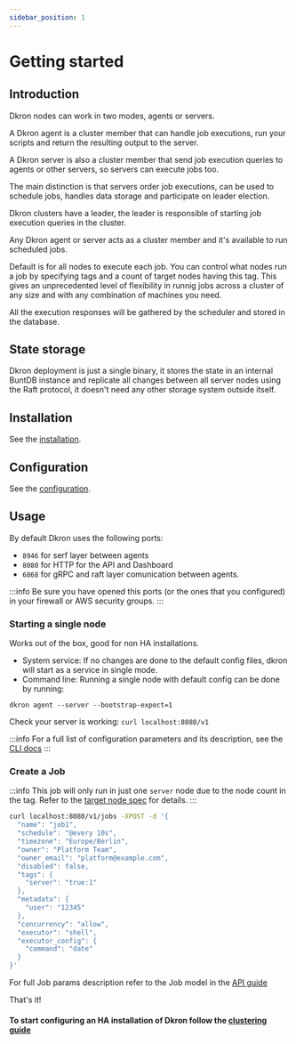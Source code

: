 ```yaml
---
sidebar_position: 1
---
```

# Getting started

## Introduction

Dkron nodes can work in two modes, agents or servers.

A Dkron agent is a cluster member that can handle job executions, run your scripts and return the resulting output to the server.

A Dkron server is also a cluster member that send job execution queries to agents or other servers, so servers can execute jobs too.

The main distinction is that servers order job executions, can be used to schedule jobs, handles data storage and participate on leader election.

Dkron clusters have a leader, the leader is responsible of starting job execution queries in the cluster.

Any Dkron agent or server acts as a cluster member and it's available to run scheduled jobs.

Default is for all nodes to execute each job. You can control what nodes run a job by specifying tags and a count of target nodes having this tag. This gives an unprecedented level of flexibility in runnig jobs across a cluster of any size and with any combination of machines you need.

All the execution responses will be gathered by the scheduler and stored in the database.

## State storage

Dkron deployment is just a single binary, it stores the state in an internal BuntDB instance and replicate all changes between all server nodes using the Raft protocol, it doesn't need any other storage system outside itself.

## Installation

See the [installation](installation.md).

## Configuration

See the [configuration](configuration.md).

## Usage

By default Dkron uses the following ports:

- `8946` for serf layer between agents
- `8080` for HTTP for the API and Dashboard
- `6868` for gRPC and raft layer comunication between agents.

:::info
Be sure you have opened this ports (or the ones that you configured) in your firewall or AWS security groups.
:::

### Starting a single node

Works out of the box, good for non HA installations.

- System service: If no changes are done to the default config files, dkron will start as a service in single mode.
- Command line: Running a single node with default config can be done by running:

```
dkron agent --server --bootstrap-expect=1
```

Check your server is working: `curl localhost:8080/v1`

:::info
For a full list of configuration parameters and its description, see the <a href="https://dkron.io/cli/dkron_agent/">CLI docs</a>
:::

### Create a Job

:::info
This job will only run in just one `server` node due to the node count in the tag. Refer to the <a href="/usage/target-nodes-spec">target node spec</a> for details.
:::

```bash
curl localhost:8080/v1/jobs -XPOST -d '{
  "name": "job1",
  "schedule": "@every 10s",
  "timezone": "Europe/Berlin",
  "owner": "Platform Team",
  "owner_email": "platform@example.com",
  "disabled": false,
  "tags": {
    "server": "true:1"
  },
  "metadata": {
    "user": "12345"
  },
  "concurrency": "allow",
  "executor": "shell",
  "executor_config": {
    "command": "date"
  }
}'
```

For full Job params description refer to the Job model in the [API guide](/api)

That's it!

#### To start configuring an HA installation of Dkron follow the [clustering guide](/usage/clustering)
